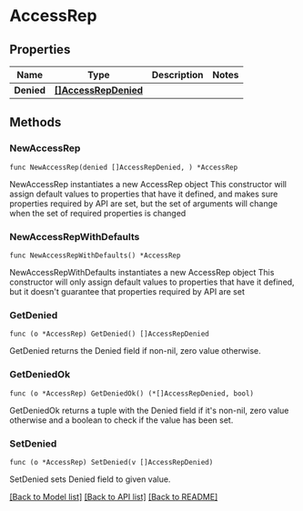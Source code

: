 # AccessRep

## Properties

Name | Type | Description | Notes
------------ | ------------- | ------------- | -------------
**Denied** | [**[]AccessRepDenied**](AccessRepDenied.md) |  | 

## Methods

### NewAccessRep

`func NewAccessRep(denied []AccessRepDenied, ) *AccessRep`

NewAccessRep instantiates a new AccessRep object
This constructor will assign default values to properties that have it defined,
and makes sure properties required by API are set, but the set of arguments
will change when the set of required properties is changed

### NewAccessRepWithDefaults

`func NewAccessRepWithDefaults() *AccessRep`

NewAccessRepWithDefaults instantiates a new AccessRep object
This constructor will only assign default values to properties that have it defined,
but it doesn't guarantee that properties required by API are set

### GetDenied

`func (o *AccessRep) GetDenied() []AccessRepDenied`

GetDenied returns the Denied field if non-nil, zero value otherwise.

### GetDeniedOk

`func (o *AccessRep) GetDeniedOk() (*[]AccessRepDenied, bool)`

GetDeniedOk returns a tuple with the Denied field if it's non-nil, zero value otherwise
and a boolean to check if the value has been set.

### SetDenied

`func (o *AccessRep) SetDenied(v []AccessRepDenied)`

SetDenied sets Denied field to given value.



[[Back to Model list]](../README.md#documentation-for-models) [[Back to API list]](../README.md#documentation-for-api-endpoints) [[Back to README]](../README.md)


